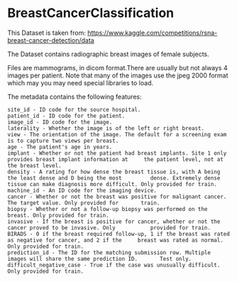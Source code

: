 # BreastCancerClassification

This Dataset is taken from:
https://www.kaggle.com/competitions/rsna-breast-cancer-detection/data

The Dataset contains radiographic breast images of female subjects.

Files are mammograms, in dicom format.There are usually but not always 4 images per patient. Note that many of the images use the jpeg 2000 format which may you may need special libraries to load.

The metadata contains the following features:

    site_id - ID code for the source hospital.
    patient_id - ID code for the patient.
    image_id - ID code for the image.
    laterality - Whether the image is of the left or right breast.
    view - The orientation of the image. The default for a screening exam is to capture two views per breast.
    age - The patient's age in years.
    implant - Whether or not the patient had breast implants. Site 1 only provides breast implant information at     the patient level, not at the breast level.
    density - A rating for how dense the breast tissue is, with A being the least dense and D being the most         dense. Extremely dense tissue can make diagnosis more difficult. Only provided for train.
    machine_id - An ID code for the imaging device.
    cancer - Whether or not the breast was positive for malignant cancer. The target value. Only provided for       train.
    biopsy - Whether or not a follow-up biopsy was performed on the breast. Only provided for train.
    invasive - If the breast is positive for cancer, whether or not the cancer proved to be invasive. Only           provided for train.
    BIRADS - 0 if the breast required follow-up, 1 if the breast was rated as negative for cancer, and 2 if the     breast was rated as normal. Only provided for train.
    prediction_id - The ID for the matching submission row. Multiple images will share the same prediction ID.       Test only.
    difficult_negative_case - True if the case was unusually difficult. Only provided for train.

